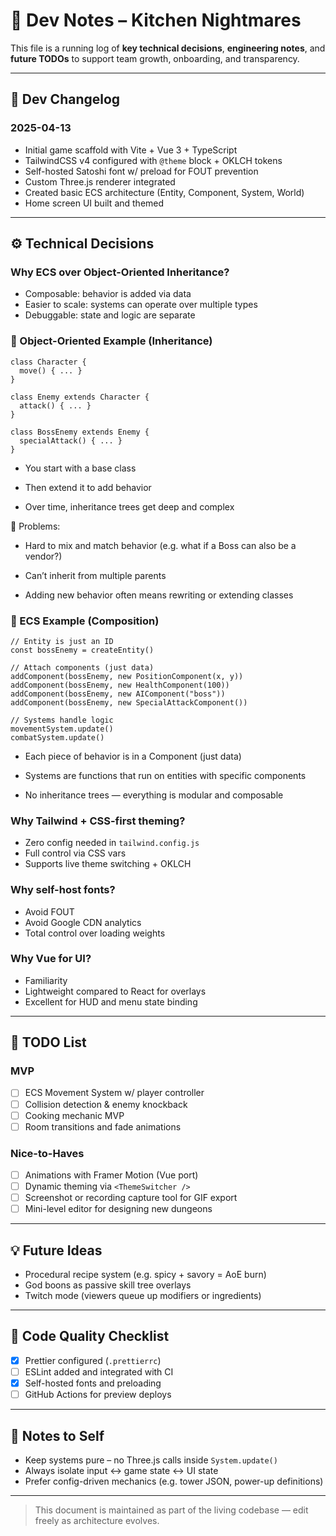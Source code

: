 # 🧪 Dev Notes – Kitchen Nightmares

This file is a running log of **key technical decisions**, **engineering notes**, and **future TODOs** to support team growth, onboarding, and transparency.

---

## 📅 Dev Changelog

### 2025-04-13

- Initial game scaffold with Vite + Vue 3 + TypeScript
- TailwindCSS v4 configured with `@theme` block + OKLCH tokens
- Self-hosted Satoshi font w/ preload for FOUT prevention
- Custom Three.js renderer integrated
- Created basic ECS architecture (Entity, Component, System, World)
- Home screen UI built and themed

---

## ⚙️ Technical Decisions

### Why ECS over Object-Oriented Inheritance?

- Composable: behavior is added via data
- Easier to scale: systems can operate over multiple types
- Debuggable: state and logic are separate

### 🧱 Object-Oriented Example (Inheritance)

```
class Character {
  move() { ... }
}

class Enemy extends Character {
  attack() { ... }
}

class BossEnemy extends Enemy {
  specialAttack() { ... }
}

```

- You start with a base class

- Then extend it to add behavior

- Over time, inheritance trees get deep and complex

🔻 Problems:

- Hard to mix and match behavior (e.g. what if a Boss can also be a vendor?)

- Can’t inherit from multiple parents

- Adding new behavior often means rewriting or extending classes

### 🧩 ECS Example (Composition)

```
// Entity is just an ID
const bossEnemy = createEntity()

// Attach components (just data)
addComponent(bossEnemy, new PositionComponent(x, y))
addComponent(bossEnemy, new HealthComponent(100))
addComponent(bossEnemy, new AIComponent("boss"))
addComponent(bossEnemy, new SpecialAttackComponent())

// Systems handle logic
movementSystem.update()
combatSystem.update()
```

- Each piece of behavior is in a Component (just data)

- Systems are functions that run on entities with specific components

- No inheritance trees — everything is modular and composable

### Why Tailwind + CSS-first theming?

- Zero config needed in `tailwind.config.js`
- Full control via CSS vars
- Supports live theme switching + OKLCH

### Why self-host fonts?

- Avoid FOUT
- Avoid Google CDN analytics
- Total control over loading weights

### Why Vue for UI?

- Familiarity
- Lightweight compared to React for overlays
- Excellent for HUD and menu state binding

---

## 📌 TODO List

### MVP

- [ ] ECS Movement System w/ player controller
- [ ] Collision detection & enemy knockback
- [ ] Cooking mechanic MVP
- [ ] Room transitions and fade animations

### Nice-to-Haves

- [ ] Animations with Framer Motion (Vue port)
- [ ] Dynamic theming via `<ThemeSwitcher />`
- [ ] Screenshot or recording capture tool for GIF export
- [ ] Mini-level editor for designing new dungeons

---

## 💡 Future Ideas

- Procedural recipe system (e.g. spicy + savory = AoE burn)
- God boons as passive skill tree overlays
- Twitch mode (viewers queue up modifiers or ingredients)

---

## 🧼 Code Quality Checklist

- [x] Prettier configured (`.prettierrc`)
- [ ] ESLint added and integrated with CI
- [x] Self-hosted fonts and preloading
- [ ] GitHub Actions for preview deploys

---

## 🧠 Notes to Self

- Keep systems pure – no Three.js calls inside `System.update()`
- Always isolate input ↔️ game state ↔️ UI state
- Prefer config-driven mechanics (e.g. tower JSON, power-up definitions)

---

> This document is maintained as part of the living codebase — edit freely as architecture evolves.
